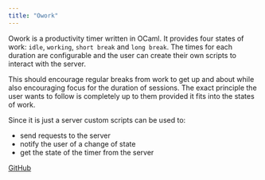 ```yaml
---
title: "Owork"
---
```


Owork is a productivity timer written in OCaml. It provides four states of
work: `idle`, `working`, `short break` and `long break`. The times for each
duration are configurable and the user can create their own scripts to interact
with the server.

This should encourage regular breaks from work to get up and about while also
encouraging focus for the duration of sessions. The exact principle the user
wants to follow is completely up to them provided it fits into the states of
work.

Since it is just a server custom scripts can be used to:
- send requests to the server
- notify the user of a change of state
- get the state of the timer from the server

[GitHub](https://github.com/jeffa5/owork)
